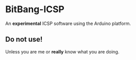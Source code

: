 BitBang-ICSP
============

An **experimental** ICSP software using the Arduino platform.

Do not use!
-----------
Unless you are me or **really** know what you are doing.
